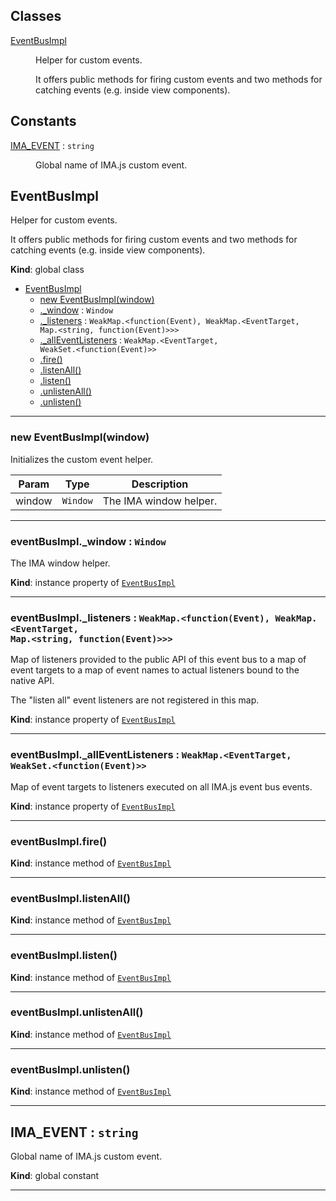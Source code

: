 ## Classes

<dl>
<dt><a href="#EventBusImpl">EventBusImpl</a></dt>
<dd><p>Helper for custom events.</p>
<p>It offers public methods for firing custom events and two methods for
catching events (e.g. inside view components).</p>
</dd>
</dl>

## Constants

<dl>
<dt><a href="#IMA_EVENT">IMA_EVENT</a> : <code>string</code></dt>
<dd><p>Global name of IMA.js custom event.</p>
</dd>
</dl>

<a name="EventBusImpl"></a>

## EventBusImpl
Helper for custom events.

It offers public methods for firing custom events and two methods for
catching events (e.g. inside view components).

**Kind**: global class  

* [EventBusImpl](#EventBusImpl)
    * [new EventBusImpl(window)](#new_EventBusImpl_new)
    * [._window](#EventBusImpl+_window) : <code>Window</code>
    * [._listeners](#EventBusImpl+_listeners) : <code>WeakMap.&lt;function(Event), WeakMap.&lt;EventTarget, Map.&lt;string, function(Event)&gt;&gt;&gt;</code>
    * [._allEventListeners](#EventBusImpl+_allEventListeners) : <code>WeakMap.&lt;EventTarget, WeakSet.&lt;function(Event)&gt;&gt;</code>
    * [.fire()](#EventBusImpl+fire)
    * [.listenAll()](#EventBusImpl+listenAll)
    * [.listen()](#EventBusImpl+listen)
    * [.unlistenAll()](#EventBusImpl+unlistenAll)
    * [.unlisten()](#EventBusImpl+unlisten)


* * *

<a name="new_EventBusImpl_new"></a>

### new EventBusImpl(window)
Initializes the custom event helper.


| Param | Type | Description |
| --- | --- | --- |
| window | <code>Window</code> | The IMA window helper. |


* * *

<a name="EventBusImpl+_window"></a>

### eventBusImpl._window : <code>Window</code>
The IMA window helper.

**Kind**: instance property of [<code>EventBusImpl</code>](#EventBusImpl)  

* * *

<a name="EventBusImpl+_listeners"></a>

### eventBusImpl._listeners : <code>WeakMap.&lt;function(Event), WeakMap.&lt;EventTarget, Map.&lt;string, function(Event)&gt;&gt;&gt;</code>
Map of listeners provided to the public API of this event bus to a
map of event targets to a map of event names to actual listeners
bound to the native API.

The "listen all" event listeners are not registered in this map.

**Kind**: instance property of [<code>EventBusImpl</code>](#EventBusImpl)  

* * *

<a name="EventBusImpl+_allEventListeners"></a>

### eventBusImpl._allEventListeners : <code>WeakMap.&lt;EventTarget, WeakSet.&lt;function(Event)&gt;&gt;</code>
Map of event targets to listeners executed on all IMA.js event bus
events.

**Kind**: instance property of [<code>EventBusImpl</code>](#EventBusImpl)  

* * *

<a name="EventBusImpl+fire"></a>

### eventBusImpl.fire()
**Kind**: instance method of [<code>EventBusImpl</code>](#EventBusImpl)  

* * *

<a name="EventBusImpl+listenAll"></a>

### eventBusImpl.listenAll()
**Kind**: instance method of [<code>EventBusImpl</code>](#EventBusImpl)  

* * *

<a name="EventBusImpl+listen"></a>

### eventBusImpl.listen()
**Kind**: instance method of [<code>EventBusImpl</code>](#EventBusImpl)  

* * *

<a name="EventBusImpl+unlistenAll"></a>

### eventBusImpl.unlistenAll()
**Kind**: instance method of [<code>EventBusImpl</code>](#EventBusImpl)  

* * *

<a name="EventBusImpl+unlisten"></a>

### eventBusImpl.unlisten()
**Kind**: instance method of [<code>EventBusImpl</code>](#EventBusImpl)  

* * *

<a name="IMA_EVENT"></a>

## IMA_EVENT : <code>string</code>
Global name of IMA.js custom event.

**Kind**: global constant  

* * *


